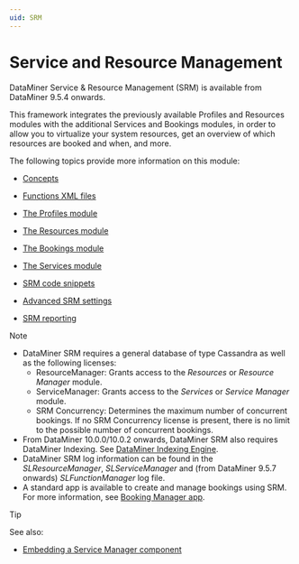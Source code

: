 ```yaml
---
uid: SRM
---
```


# Service and Resource Management

DataMiner Service & Resource Management (SRM) is available from DataMiner 9.5.4 onwards.

This framework integrates the previously available Profiles and Resources modules with the additional Services and Bookings modules, in order to allow you to virtualize your system resources, get an overview of which resources are booked and when, and more.

The following topics provide more information on this module:

- [Concepts](Concepts1.md#concepts)

- [Functions XML files](Functions_XML_files.md)

- [The Profiles module](The_Profiles_module.md)

- [The Resources module](The_Resources_module.md)

- [The Bookings module](The_Bookings_module.md)

- [The Services module](The_Services_module.md)

- [SRM code snippets](SRM_code_snippets.md)

- [Advanced SRM settings](Advanced_SRM_settings.md)

- [SRM reporting](SRM_reporting.md)

> [!NOTE]
> - DataMiner SRM requires a general database of type Cassandra as well as the following licenses:
>     - ResourceManager: Grants access to the *Resources* or *Resource Manager* module.
>     - ServiceManager: Grants access to the *Services* or *Service Manager* module.
>     - SRM Concurrency: Determines the maximum number of concurrent bookings. If no SRM Concurrency license is present, there is no limit to the possible number of concurrent bookings.
> - From DataMiner 10.0.0/10.0.2 onwards, DataMiner SRM also requires DataMiner Indexing. See [DataMiner Indexing Engine](../../part_3/databases/DataMiner_Indexing_Engine.md).
> - DataMiner SRM log information can be found in the *SLResourceManager*, *SLServiceManager* and (from DataMiner 9.5.7 onwards) *SLFunctionManager* log file.
> - A standard app is available to create and manage bookings using SRM. For more information, see [Booking Manager app](../../part_5/SolSRM/SolSRM.md#booking-manager-app).

> [!TIP]
> See also:
> - [Embedding a Service Manager component](../../part_2/visio/Embedding_a_Service_Manager_component.md)
>
